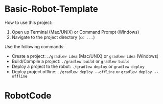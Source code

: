 # Basic-Robot-Template

How to use this project:

1. Open up Terminal (Mac/UNIX) or Command Prompt (Windows)
2. Navigate to the project directory (`cd ...`)

Use the following commands:

- Create a project: `./gradlew idea` (Mac/UNIX) or `gradlew idea` (Windows)
- Build/Compile a project: `./gradlew build` or `gradlew build`
- Deploy a project to the robot: `./gradlew deploy` or `gradlew deploy`
- Deploy project offline: `./gradlew deploy --offline` or `gradlew deploy --offline`
# RobotCode
